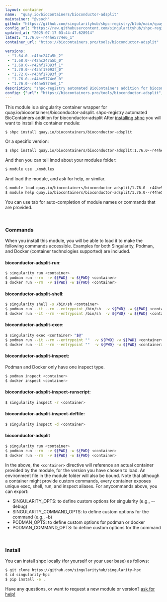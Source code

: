 ```yaml
---
layout: container
name:  "quay.io/biocontainers/bioconductor-adsplit"
maintainer: "@vsoch"
github: "https://github.com/singularityhub/shpc-registry/blob/main/quay.io/biocontainers/bioconductor-adsplit/container.yaml"
config_url: "https://raw.githubusercontent.com/singularityhub/shpc-registry/main/quay.io/biocontainers/bioconductor-adsplit/container.yaml"
updated_at: "2025-07-17 03:44:47.628914"
latest: "1.76.0--r44he5774e6_1"
container_url: "https://biocontainers.pro/tools/bioconductor-adsplit"

versions:
 - "1.64.0--r41hc247a5b_2"
 - "1.68.0--r42hc247a5b_0"
 - "1.68.0--r42hf17093f_1"
 - "1.70.0--r43hf17093f_0"
 - "1.72.0--r43hf17093f_0"
 - "1.76.0--r44he5774e6_0"
 - "1.76.0--r44he5774e6_1"
description: "shpc-registry automated BioContainers addition for bioconductor-adsplit"
config: {"url": "https://biocontainers.pro/tools/bioconductor-adsplit", "maintainer": "@vsoch", "description": "shpc-registry automated BioContainers addition for bioconductor-adsplit", "latest": {"1.76.0--r44he5774e6_1": "sha256:a1463d90d079fe1ae5ab52fb9d1ab3a6fb938d4386bdead0fde50a49e0144daa"}, "tags": {"1.64.0--r41hc247a5b_2": "sha256:e4dd6d27681cf17eb292caf820f636bede369e7cc1b126224a8f78fa6e90b3d9", "1.68.0--r42hc247a5b_0": "sha256:4e83cc2418d6d49510a3c71ca93739f9df1d4f7c5386b0c98ffa3d70697772a9", "1.68.0--r42hf17093f_1": "sha256:c243793b44c563ffa810c87c421cc36a2b420a3f8313703ef02391a8a747b30d", "1.70.0--r43hf17093f_0": "sha256:fee112aebc0c0d3cbe0f844ef4269750e328051e56d35fdb196e758096235772", "1.72.0--r43hf17093f_0": "sha256:ee1f5a67b88043f663d2cbd824fdc2ce65eaf9ca71dc6f6e7db1b43ac482491b", "1.76.0--r44he5774e6_0": "sha256:dff132ee11f555bc7f36194b2d518d61bc609ee2dd7fab6cfd423e9d969a9c44", "1.76.0--r44he5774e6_1": "sha256:a1463d90d079fe1ae5ab52fb9d1ab3a6fb938d4386bdead0fde50a49e0144daa"}, "docker": "quay.io/biocontainers/bioconductor-adsplit"}
---
```


This module is a singularity container wrapper for quay.io/biocontainers/bioconductor-adsplit.
shpc-registry automated BioContainers addition for bioconductor-adsplit
After [installing shpc](#install) you will want to install this container module:


```bash
$ shpc install quay.io/biocontainers/bioconductor-adsplit
```

Or a specific version:

```bash
$ shpc install quay.io/biocontainers/bioconductor-adsplit:1.76.0--r44he5774e6_1
```

And then you can tell lmod about your modules folder:

```bash
$ module use ./modules
```

And load the module, and ask for help, or similar.

```bash
$ module load quay.io/biocontainers/bioconductor-adsplit/1.76.0--r44he5774e6_1
$ module help quay.io/biocontainers/bioconductor-adsplit/1.76.0--r44he5774e6_1
```

You can use tab for auto-completion of module names or commands that are provided.

<br>

### Commands

When you install this module, you will be able to load it to make the following commands accessible.
Examples for both Singularity, Podman, and Docker (container technologies supported) are included.

#### bioconductor-adsplit-run:

```bash
$ singularity run <container>
$ podman run --rm  -v ${PWD} -w ${PWD} <container>
$ docker run --rm  -v ${PWD} -w ${PWD} <container>
```

#### bioconductor-adsplit-shell:

```bash
$ singularity shell -s /bin/sh <container>
$ podman run --it --rm --entrypoint /bin/sh  -v ${PWD} -w ${PWD} <container>
$ docker run --it --rm --entrypoint /bin/sh  -v ${PWD} -w ${PWD} <container>
```

#### bioconductor-adsplit-exec:

```bash
$ singularity exec <container> "$@"
$ podman run --it --rm --entrypoint ""  -v ${PWD} -w ${PWD} <container> "$@"
$ docker run --it --rm --entrypoint ""  -v ${PWD} -w ${PWD} <container> "$@"
```

#### bioconductor-adsplit-inspect:

Podman and Docker only have one inspect type.

```bash
$ podman inspect <container>
$ docker inspect <container>
```

#### bioconductor-adsplit-inspect-runscript:

```bash
$ singularity inspect -r <container>
```

#### bioconductor-adsplit-inspect-deffile:

```bash
$ singularity inspect -d <container>
```



#### bioconductor-adsplit

```bash
$ singularity run <container>
$ podman run --rm  -v ${PWD} -w ${PWD} <container>
$ docker run --rm  -v ${PWD} -w ${PWD} <container>
```


In the above, the `<container>` directive will reference an actual container provided
by the module, for the version you have chosen to load. An environment file in the
module folder will also be bound. Note that although a container
might provide custom commands, every container exposes unique exec, shell, run, and
inspect aliases. For anycommands above, you can export:

 - SINGULARITY_OPTS: to define custom options for singularity (e.g., --debug)
 - SINGULARITY_COMMAND_OPTS: to define custom options for the command (e.g., -b)
 - PODMAN_OPTS: to define custom options for podman or docker
 - PODMAN_COMMAND_OPTS: to define custom options for the command

<br>

### Install

You can install shpc locally (for yourself or your user base) as follows:

```bash
$ git clone https://github.com/singularityhub/singularity-hpc
$ cd singularity-hpc
$ pip install -e .
```

Have any questions, or want to request a new module or version? [ask for help!](https://github.com/singularityhub/singularity-hpc/issues)